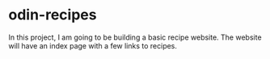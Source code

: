 # odin-recipes
In this project, I am going to be building a basic recipe website.
The website will have an index page with a few links to recipes.